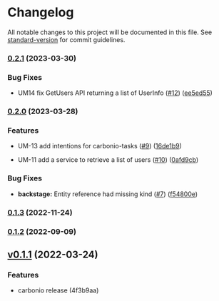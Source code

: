 <!--
SPDX-FileCopyrightText: 2022 Zextras <https://www.zextras.com>

SPDX-License-Identifier: AGPL-3.0-only
-->

# Changelog

All notable changes to this project will be documented in this file. See [standard-version](https://github.com/conventional-changelog/standard-version) for commit guidelines.

### [0.2.1](https://github.com/Zextras/carbonio-user-management/compare/v0.2.0...v0.2.1) (2023-03-30)


### Bug Fixes

* UM14 fix GetUsers API returning a list of UserInfo ([#12](https://github.com/Zextras/carbonio-user-management/issues/12)) ([ee5ed55](https://github.com/Zextras/carbonio-user-management/commit/ee5ed556043ab5c514b67c761f9f7c85991424e5))

### [0.2.0](https://github.com/Zextras/carbonio-user-management/compare/v0.1.3...v0.2.0) (2023-03-28)


### Features

* UM-13 add intentions for carbonio-tasks ([#9](https://github.com/Zextras/carbonio-user-management/issues/9)) ([16de1b9](https://github.com/Zextras/carbonio-user-management/commit/16de1b924d9c4f26e34a2c568194adf67a3b85c2))

* UM-11 add a service to retrieve a list of users ([#10](https://github.com/Zextras/carbonio-user-management/issues/10)) ([0afd9cb](https://github.com/Zextras/carbonio-user-management/commit/0afd9cbb57ee868bd17b15deee9ee5e0841c0030))

### Bug Fixes

* **backstage:** Entity reference had missing kind ([#7](https://github.com/Zextras/carbonio-user-management/issues/7)) ([f54800e](https://github.com/Zextras/carbonio-user-management/commit/f54800e70c8e2e37c3e812993c186df227afae9a))

### [0.1.3](https://github.com/Zextras/carbonio-user-management/compare/v0.1.2...v0.1.3) (2022-11-24)

### [0.1.2](https://github.com/Zextras/carbonio-user-management/compare/v0.1.1...v0.1.2) (2022-09-09)

## [v0.1.1]() (2022-03-24)

### Features

- carbonio release (4f3b9aa)
